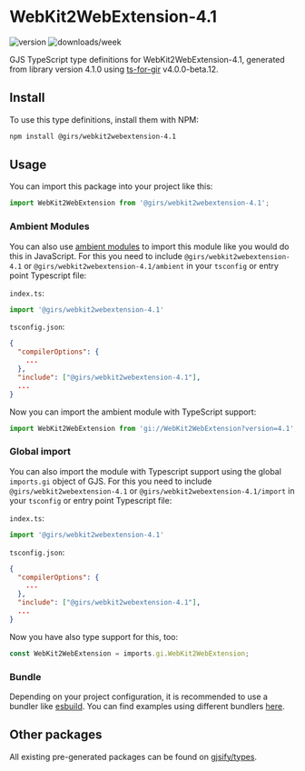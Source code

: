 
# WebKit2WebExtension-4.1

![version](https://img.shields.io/npm/v/@girs/webkit2webextension-4.1)
![downloads/week](https://img.shields.io/npm/dw/@girs/webkit2webextension-4.1)


GJS TypeScript type definitions for WebKit2WebExtension-4.1, generated from library version 4.1.0 using [ts-for-gir](https://github.com/gjsify/ts-for-gir) v4.0.0-beta.12.


## Install

To use this type definitions, install them with NPM:
```bash
npm install @girs/webkit2webextension-4.1
```

## Usage

You can import this package into your project like this:
```ts
import WebKit2WebExtension from '@girs/webkit2webextension-4.1';
```

### Ambient Modules

You can also use [ambient modules](https://github.com/gjsify/ts-for-gir/tree/main/packages/cli#ambient-modules) to import this module like you would do this in JavaScript.
For this you need to include `@girs/webkit2webextension-4.1` or `@girs/webkit2webextension-4.1/ambient` in your `tsconfig` or entry point Typescript file:

`index.ts`:
```ts
import '@girs/webkit2webextension-4.1'
```

`tsconfig.json`:
```json
{
  "compilerOptions": {
    ...
  },
  "include": ["@girs/webkit2webextension-4.1"],
  ...
}
```

Now you can import the ambient module with TypeScript support: 

```ts
import WebKit2WebExtension from 'gi://WebKit2WebExtension?version=4.1';
```

### Global import

You can also import the module with Typescript support using the global `imports.gi` object of GJS.
For this you need to include `@girs/webkit2webextension-4.1` or `@girs/webkit2webextension-4.1/import` in your `tsconfig` or entry point Typescript file:

`index.ts`:
```ts
import '@girs/webkit2webextension-4.1'
```

`tsconfig.json`:
```json
{
  "compilerOptions": {
    ...
  },
  "include": ["@girs/webkit2webextension-4.1"],
  ...
}
```

Now you have also type support for this, too:

```ts
const WebKit2WebExtension = imports.gi.WebKit2WebExtension;
```

### Bundle

Depending on your project configuration, it is recommended to use a bundler like [esbuild](https://esbuild.github.io/). You can find examples using different bundlers [here](https://github.com/gjsify/ts-for-gir/tree/main/examples).

## Other packages

All existing pre-generated packages can be found on [gjsify/types](https://github.com/gjsify/types).

